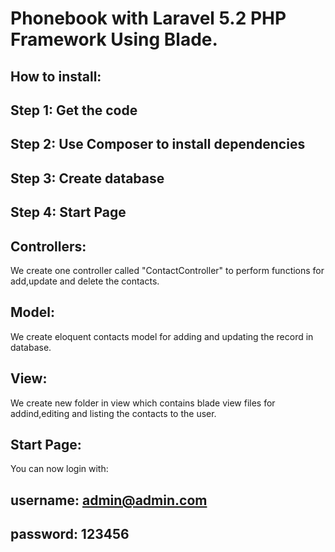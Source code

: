 #  Phonebook with Laravel 5.2 PHP Framework Using Blade.

## How to install:

## Step 1: Get the code
## Step 2: Use Composer to install dependencies
## Step 3: Create database
## Step 4: Start Page

## Controllers:
We create one controller called "ContactController" to perform functions for add,update and delete the contacts.

## Model:
We create eloquent contacts model for adding and updating the record in database.

## View:
We create new folder in view which contains blade view files for addind,editing and listing the contacts to the user.

## Start Page:
You can now login with:

## username: admin@admin.com
## password: 123456

